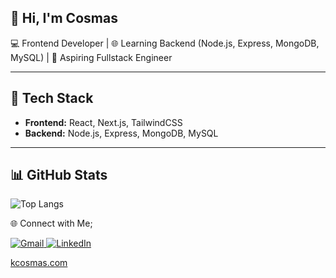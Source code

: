 <!--## <p align='center'> Hi, I'm Cosmas 👋</p>


**Xcalytoe/Xcalytoe** is a ✨ _special_ ✨ repository because its `README.md` (this file) appears on your GitHub profile.

Here are some ideas to get you started:

- 🔭 I’m currently working on ...
- 🌱 I’m currently learning ...
- 👯 I’m looking to collaborate on ...
- 🤔 I’m looking for help with ...
- 💬 Ask me about ...
- 📫 How to reach me: ...
- 😄 Pronouns: ...
- ⚡ Fun fact: ...
 -->

## 👋 Hi, I'm Cosmas


💻 Frontend Developer | 🌐 Learning Backend (Node.js, Express, MongoDB, MySQL) | 🚀 Aspiring Fullstack Engineer  

---

## 🔧 Tech Stack
- **Frontend:** React, Next.js, TailwindCSS  
- **Backend:** Node.js, Express, MongoDB, MySQL  

---

## 📊 GitHub Stats
<!--![Cosmas's GitHub stats](https://github-readme-stats.vercel.app/api?username=xcalytoe&show_icons=true&theme=tokyonight) -->

![Top Langs](https://github-readme-stats.vercel.app/api/top-langs/?username=xcalytoe&layout=compact&theme=tokyonight)

<!-- ![Cosmas' GitHub stats](https://github-readme-stats.vercel.app/api?username=xcalytoe&theme=algolia&show_icons=true&hide=issues&count_private=true)-->
<!--<p align='center'> <img src="https://cosmas-github-readme-stats.vercel.app/api?username=xcalytoe&theme=algolia&show_icons=true&hide=issues&count_private=true" alt="Github Stat (refresh page if stat doesn't load)"/></p> -->


<p fontSize="6px" align="">🌐 Connect with Me;</p>

<p align=''><a href="mailto:ezejioforcosmas@gmail.com" alt="Gmail">
  <img src="https://img.shields.io/badge/ezejioforcosmas@gmail.com-D14836?style=flat&logo=gmail&logoColor=white" alt="Gmail"/>
        </a> 
        <a href="https://www.linkedin.com/in/cosmas-ezejiofor/" target="_blank" rel="noopener noreferrer" alt="LinkedIn">
  <img src="https://img.shields.io/badge/linkedin-%230077B5.svg?style=flat&logo=linkedin&logoColor=white" alt="LinkedIn"/>
        </a></p> 
<p align=''>
        <a href="https://www.kcosmas.com" target="_blank" rel="noopener noreferrer" alt="Portfolio">
  kcosmas.com
        </a></p>
        
      


